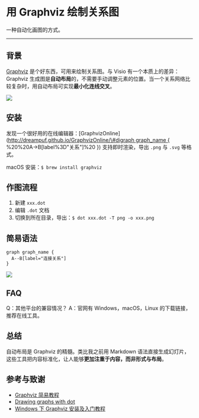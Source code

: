 # 用 Graphviz 绘制关系图

一种自动化画图的方式。

---

## 背景

[Graphviz](http://www.graphviz.org/) 是个好东西，可用来绘制关系图。与 Visio 有一个本质上的差异： Graphviz 生成图是**自动布局**的，不需要手动调整元素的位置。当一个关系网络比较复杂时，用自动布局可实现**最小化连线交叉**。

![](https://image-backup-1253965369.cos.ap-guangzhou.myqcloud.com/Graphviz/Graphviz.png)

## 安装

发现一个很好用的在线编辑器：\[GraphvizOnline\]\([http://dreampuf.github.io/GraphvizOnline/\#digraph graph\_name { ](http://dreampuf.github.io/GraphvizOnline/#digraph%20graph_name%20{%20) %20%20A-&gt;B\[label%3D"关系"\]%20 }\) 支持即时渲染，导出 `.png` 与 `.svg` 等格式。

macOS 安装：`$ brew install graphviz`

## 作图流程

1. 新建 `xxx.dot`
2. 编辑 `.dot` 文档
3. 切换到所在目录，导出：`$ dot xxx.dot -T png -o xxx.png`

## 简易语法

```text
graph graph_name {
  A--B[label="连接关系"]
}
```

![](https://image-backup-1253965369.cos.ap-guangzhou.myqcloud.com/Graphviz/屏幕快照%202019-02-01%20下午2.02.44.png)

## FAQ

Q：其他平台的兼容情况？ A：官网有 Windows，macOS，Linux 的下载链接，推荐在线工具。

## 总结

自动布局是 Graphviz 的精髓。类比我之前用 Markdown 语法直接生成幻灯片，这些工具把内容标准化，让人能够**更加注重于内容，而非形式与布局**。

## 参考与致谢

* [Graphviz 简易教程](https://blog.zengrong.net/post/2294.html)
* [Drawing graphs with dot](http://www.graphviz.org/pdf/dotguide.pdf)
* [Windows 下 Graphviz 安装及入门教程](https://blog.csdn.net/lanchunhui/article/details/49472949)

